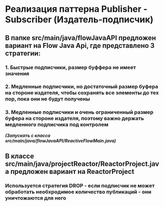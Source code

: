 # Реализация паттерна Publisher - Subscriber (Издатель-подписчик)

## В папке src/main/java/flowJavaAPI предложен вариант на  Flow Java Api, где представлено 3 стратегии:
### 1. Быстрые подписчики, размер буффера не имеет значения
### 2. Медленные подписчики, но достаточный размер буфера на стороне издателя, чтобы сохранять все элементы до тех пор, пока они не будут получены
### 3. Медленные подписчики и очень ограниченный размер буфера на стороне издателя, поэтому важно держать медленного подписчика под контролем

***(Запускать с класса src/main/java/flowJavaAPI/ReactiveFlowMain.java)***

## В классе src/main/java/projectReactor/ReactorProject.java предложен вариант на ReactorProject
### Используется стратегия DROP - если подписчик не может обработать необхродимое количество публикаций - они уничтожаются для него